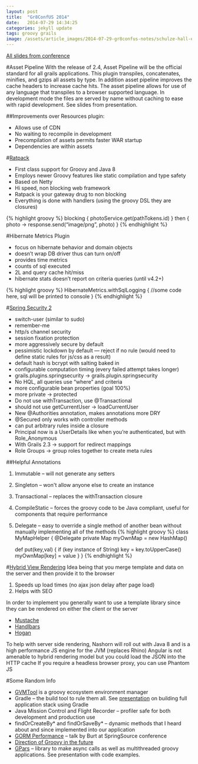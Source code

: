```yaml
---
layout: post
title:  "Gr8ConfUS 2014"
date:   2014-07-29 14:34:25
categories: jekyll update
tags: groovy grails
image: /assets/article_images/2014-07-29-gr8confus-notes/schulze-hall-exterior.jpg
---
```


[All slides from conference](https://github.com/sjurgemeyer/GR8ConfUS2014/)

#Asset Pipeline
With the release of 2.4, Asset Pipeline will be the official standard for all grails applications. This plugin transpiles, concatenates, minifies, and gzips all assets by type. In addition asset pipeline improves the cache headers to increase cache hits. The asset pipeline allows for use of any language that transpiles to a browser supported language. In development mode the files are served by name without caching to ease with rapid development. See slides from presentation.

##Improvements over Resources plugin:
- Allows use of CDN
- No waiting to recompile in development
- Precompilation of assets permits faster WAR startup
- Dependencies are within assets

#[Ratpack](https://github.com/sjurgemeyer/GR8ConfUS2014/tree/master/Real%20Time%20Ratpack)
- First class support for Groovy and Java 8
- Employs newer Groovy features like static compilation and type safety
- Based on Netty
- Hi speed, non blocking web framework
- Ratpack is your gateway drug to non blocking
- Everything is done with handlers (using the groovy DSL they are closures)

{% highlight groovy %}
blocking {
	photoService.get(pathTokens.id)
} then { photo ->
	response.send(“image/png”, photo)
}
{% endhighlight %}

#Hibernate Metrics Plugin
- focus on hibernate behavior and domain objects
- doesn’t wrap DB driver thus can turn on/off
- provides time metrics
- counts of sql executed
- 2L and query cache hit/miss
- hibernate stats doesn’t report on criteria queries (until v4.2+)

{% highlight groovy %}
HibernateMetrics.withSqlLogging {
	//some code here, sql will be printed to console
}
{% endhighlight %}

#[Spring Security 2](https://github.com/sjurgemeyer/GR8ConfUS2014/blob/master/burtbeckwith/WhatsNewInSpringSecurity.pdf	)
- switch-user (similar to sudo)
- remember-me
- http/s channel security
- session fixation protection
- more aggressively secure by default
- pessimistic lockdown by default — reject if no rule (would need to define static rules for js/css as a result)
- default hash is bcrypt with salting baked in
- configurable computation timing (every failed attempt takes longer)
- grails.plugins.springsecurity -> grails.plugin.springsecurity
- No HQL, all queries use “where” and criteria
- more configurable bean properties (goal 100%)
- more private -> protected
- Do not use withTransaction, use @Transactional
- should not use getCurrentUser -> loadCurrentUser
- New @Authorities annotation, makes annotations more DRY
- @Secured only works with controller methods
- can put arbitrary rules inside a closure
- Principal now is a UserDetails like when you’re authenticated, but with Role_Anonymous
- With Grails 2.3 -> support for redirect mappings
- Role Groups -> group roles together to create meta rules

##Helpful Annotations
1. Immutable – will not generate any setters
2. Singleton – won't allow anyone else to create an instance
3. Transactional – replaces the withTransaction closure
4. CompileStatic – forces the groovy code to be Java compliant, useful for components that require performance
5. Delegate – easy to override a single method of another bean without manually implementing all of the methods	
{% highlight groovy %}
class MyMapHelper {
	@Delegate
	private Map myOwnMap = new HashMap()

	def put(key,val) {
		if (key instance of String) key = key.toUpperCase()
		myOwnMap[key] = value
	}
}
{% endhighlight %}

#[Hybrid View Rendering](https://github.com/sjurgemeyer/GR8ConfUS2014/tree/master/Hybrid%20View%20Rendering%20with%20Grails)
Idea being that you merge template and data on the server and then provide it to the browser

1. Speeds up load times (no ajax json delay after page load)
2. Helps with SEO

In order to implement you generally want to use a template library since they can be rendered on either the client or the server

- [Mustache](http://mustache.github.io/)
- [Handlbars](http://handlebarsjs.com/)
- [Hogan](http://twitter.github.io/hogan.js/)

To help with server side rendering, Nashorn will roll out with Java 8 and is a high performance JS engine for the JVM (replaces Rhino)
Angular is not amenable to hybrid rendering model but you could load the JSON into the HTTP cache
If you require a headless browser proxy, you can use Phantom JS

#Some Random Info
- [GVMTool](http://gvmtool.net) is a groovy ecosystem environment manager
- Gradle – the build tool to rule them all. See [presentation](https://github.com/sjurgemeyer/GR8ConfUS2014/blob/master/John-Engelman/talks.md) on building full application stack using Gradle
- Java Mission Control and Flight Recorder – profiler safe for both development and production use
- findOrCreateBy* and findOrSaveBy* – dynamic methods that I heard about and since implemented into our application
- [GORM Performance](http://www.infoq.com/presentations/GORM-Performance) – talk by Burt at SpringSource conference
- [Direction of Groovy in the future](https://github.com/sjurgemeyer/GR8ConfUS2014/tree/master/Guillaume%20Laforge)
- [GPars](http://gpars.codehaus.org/) – library to make async calls as well as multithreaded groovy applications. See presentation with code examples.